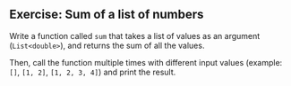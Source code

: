 ## Exercise: Sum of a list of numbers

Write a function called `sum` that takes a list of values as an argument (`List<double>`), and returns the sum of all the values.

Then, call the function multiple times with different input values (example: `[]`, `[1, 2]`, `[1, 2, 3, 4]`) and print the result.

